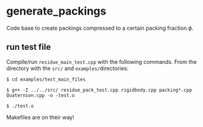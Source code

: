 # generate_packings

Code base to create packings compressed to a certain packing fraction $\phi$. 

## run test file
Compile/run `residue_main_test.cpp` with the following commands. From the directory with the `src/` and `examples/`directories:

`$ cd examples/test_main_files`

`$ g++ -I ../../src/ residue_pack_test.cpp rigidbody.cpp packing*.cpp Quaternion.cpp -o -test.o`

`$ ./test.o`

Makefiles are on their way!
